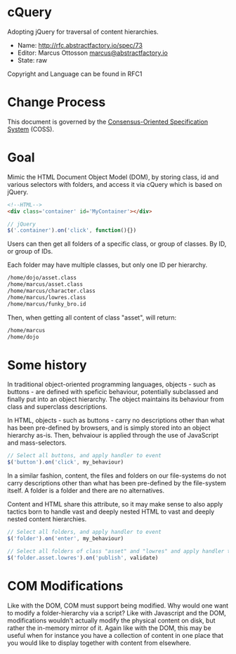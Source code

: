 # cQuery

Adopting jQuery for traversal of content hierarchies.

* Name: http://rfc.abstractfactory.io/spec/73
* Editor: Marcus Ottosson <marcus@abstractfactory.io>
* State: raw

Copyright and Language can be found in RFC1

# Change Process

This document is governed by the [Consensus-Oriented Specification System](http://www.digistan.org/spec:1/COSS) (COSS).

# Goal

Mimic the HTML Document Object Model (DOM), by storing class, id and various selectors with folders, and access it via cQuery which is based on jQuery.

```html
<!--HTML-->
<div class='container' id='MyContainer'></div>
```

```javascript
// jQuery
$('.container').on('click', function(){})
```

Users can then get all folders of a specific class, or group of classes. By ID, or group of IDs.

Each folder may have multiple classes, but only one ID per hierarchy.

```bash
/home/dojo/asset.class
/home/marcus/asset.class
/home/marcus/character.class
/home/marcus/lowres.class
/home/marcus/funky_bro.id
```

Then, when getting all content of class "asset", will return:

```bash
/home/marcus
/home/dojo
```

# Some history

In traditional object-oriented programming languages, objects - such as buttons - are defined with speficic behaviour, potentially subclassed and finally put into an object hierarchy. The object maintains its behaviour from class and superclass descriptions.

In HTML, objects - such as buttons - carry no descriptions other than what has been pre-defined by browsers, and is simply stored into an object hierarchy as-is. Then, behvaiour is applied through the use of JavaScript and mass-selectors.

```javascript
// Select all buttons, and apply handler to event
$('button').on('click', my_behaviour)
```

In a similar fashion, content, the files and folders on our file-systems do not carry descriptions other than what has been pre-defined by the file-system itself. A folder is a folder and there are no alternatives.

Content and HTML share this attribute, so it may make sense to also apply tactics born to handle vast and deeply nested HTML to vast and deeply nested content hierarchies.

```javascript
// Select all folders, and apply handler to event
$('folder').on('enter', my_behaviour)

// Select all folders of class "asset" and "lowres" and apply handler to event
$('folder.asset.lowres').on('publish', validate)
```

# COM Modifications

Like with the DOM, COM must support being modified. Why would one want to modify a folder-hierarchy via a script? Like with Javascript and the DOM, modifications wouldn't actually modify the physical content on disk, but rather the in-memory mirror of it. Again like with the DOM, this may be useful when for instance you have a collection of content in one place that you would like to display together with content from elsewhere.